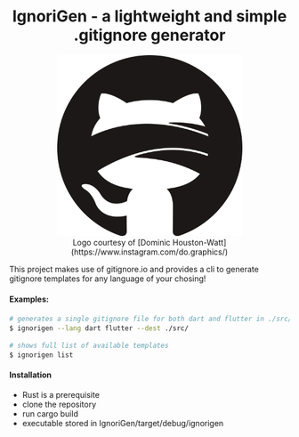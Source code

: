 <h1 align="center"> IgnoriGen - a lightweight and simple .gitignore generator</h1>
<p align="center">
<img height="325" width="333" src="./blindfolded_github.png">
<br>
Logo courtesy of [Dominic Houston-Watt](https://www.instagram.com/do.graphics/)
</p>

This project makes use of gitignore.io and provides a cli to generate gitignore templates for any language of your chosing!

#### Examples:
```bash
# generates a single gitignore file for both dart and flutter in ./src/.gitignore
$ ignorigen --lang dart flutter --dest ./src/
```

```bash
# shows full list of available templates
$ ignorigen list
```

#### Installation
* Rust is a prerequisite
* clone the repository
* run cargo build
* executable stored in IgnoriGen/target/debug/ignorigen
